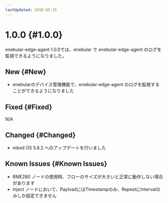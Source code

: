 ```yaml
---
lastUpdated: 2018-05-15
---
```


# 1.0.0 {#1.0.0}

enebular-edge-agent 1.0.0では、enebular で enebular-edge-agent のログを監視できるようになりました。

## New {#New}

* enebularのデバイス管理機能で、enebular-edge-agent のログを監視することができるようになりました

## Fixed {#Fixed}

N/A

## Changed {#Changed}

* mbed OS 5.8.2 へのアップデートを行いました

## Known Issues {#Known Issues}

* BME280 ノードの使用時、フローのサイズが大きいと正常に動作しない場合があります
* Inject ノードにおいて、PayloadにはTimestampのみ、RepeatにIntervalのみしか設定できません